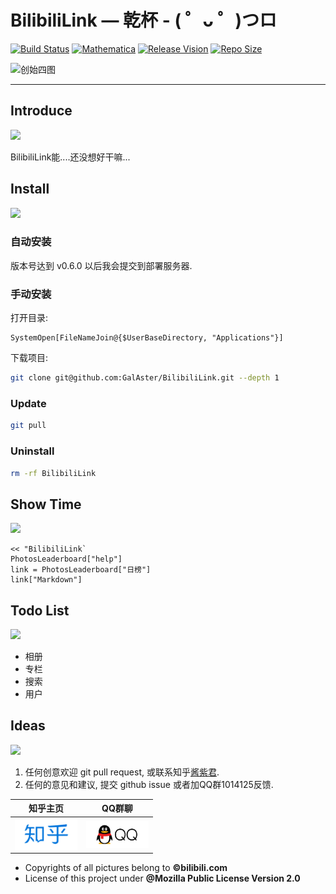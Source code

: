 # BilibiliLink — 乾杯 - ( ゜ᴗ ゜)つロ

[![Build Status](https://travis-ci.org/GalAster/BilibiliLink.svg?branch=master)](https://travis-ci.org/GalAster/BilibiliLink)
[![Mathematica](https://img.shields.io/badge/Mathematica-%3E%3D11.3-brightgreen.svg)](https://www.wolfram.com/mathematica/)
[![Release Vision](https://img.shields.io/badge/release-v0.2.0-ff69b4.svg)](https://github.com/GalAster/BilibiliLink/releases)
[![Repo Size](https://img.shields.io/github/repo-size/GalAster/BilibiliLink.svg)](https://github.com/GalAster/BilibiliLink.git)

![创始四图](https://i.loli.net/2018/05/12/5af6f45da50ab.jpg)

---

## Introduce
![](/Readme/20180513120100591.png)

BilibiliLink能....还没想好干嘛...

## Install
![](/Readme/20180512115721052.png)
### 自动安装

版本号达到 v0.6.0 以后我会提交到部署服务器.

### 手动安装

打开目录:

```mma
SystemOpen[FileNameJoin@{$UserBaseDirectory, "Applications"}]
```

下载项目:

```bash
git clone git@github.com:GalAster/BilibiliLink.git --depth 1
```

### Update

```bash
git pull
```

### Uninstall

```bash
rm -rf BilibiliLink
```

## Show Time
![](/Readme/20180512115309589.png)

```mma
<< "BilibiliLink`
PhotosLeaderboard["help"]
link = PhotosLeaderboard["日榜"]
link["Markdown"]
```

## Todo List
![](/Readme/20180512115529218.png)

- 相册
- 专栏
- 搜索
- 用户

## Ideas
![](/Readme/20180512115455719.png)
1. 任何创意欢迎 git pull request, 或联系知乎[酱紫君](https://www.zhihu.com/people/GalAster).
2. 任何的意见和建议, 提交 github issue 或者加QQ群1014125反馈.

|知乎主页|QQ群聊| 
|:-:|:-:|
|[<img src="https://raw.githubusercontent.com/GalAster/Deus/master/Resources/pic/Logo_Zhihu.png" alt="知乎链接" width = "100" align=center />](https://www.zhihu.com/people/GalAster)|[<img src="https://raw.githubusercontent.com/GalAster/Deus/master/Resources/pic/Logo_QQ.png" alt="QQ链接" width = "100" align=center />](https://jq.qq.com/?_wv=1027&k=5BqFya1)

- Copyrights of all pictures belong to **©bilibili.com**
- License of this project under **@Mozilla Public License Version 2.0**